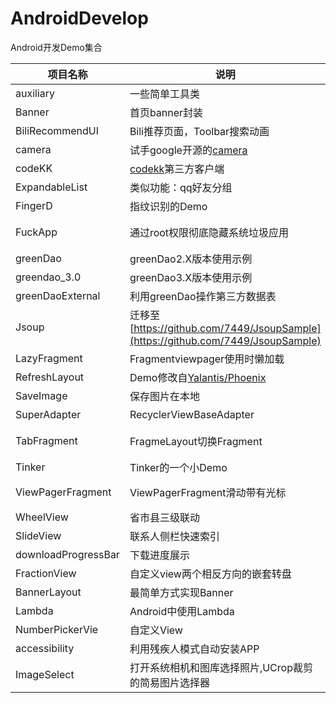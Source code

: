 # AndroidDevelop
Android开发Demo集合



项目名称					|说明							 |博客地址  																					|单独项目地址
---    					|---   							 |---          																				|---
auxiliary				|一些简单工具类					 |无																							|无
Banner					|首页banner封装					 |[首页banner封装](https://7449.github.io/2016/09/28/Android_AdBannerPackage/)				|改进版[BannerLayout](https://github.com/7449/BannerLayout)
BiliRecommendUI			|Bili推荐页面，Toolbar搜索动画 	 |无 																						|无
camera			|试手google开源的[camera](https://github.com/google/cameraview)  |无 														|无
codeKK			|[codekk](http://p.codekk.com/)第三方客户端 |无 																			|无
ExpandableList	|类似功能：qq好友分组 				 |无 																						|无
FingerD				|指纹识别的Demo					 |[指纹识别测试](https://7449.github.io/2016/11/28/Android_finger/) 									|无
FuckApp					|通过root权限彻底隐藏系统垃圾应用 	 |[通过root权限彻底隐藏系统垃圾应用](https://7449.github.io/2017/01/03/Android_hideApp/) 																						|无
greenDao				|greenDao2.X版本使用示例 			 |[greenDao增删改查](https://7449.github.io/2016/10/08/Android_greenDaoCRUD/) 						|无
greendao_3.0			|greenDao3.X版本使用示例 			 |[greenDao增删改查](https://7449.github.io/2016/10/08/Android_greenDaoCRUD/) 						|无
greenDaoExternal     	|利用greenDao操作第三方数据表 		 |[greenDao增删改查](https://7449.github.io/2016/10/08/Android_greenDaoCRUD/) 						|无
Jsoup 				|迁移至[https://github.com/7449/JsoupSample](https://github.com/7449/JsoupSample)	 |[Jsoup简单使用](https://7449.github.io/2016/10/31/Android_Jsoup/) 								|无
LazyFragment   			|Fragmentviewpager使用时懒加载   	 |[Fragment懒加载](https://7449.github.io/2016/10/15/Android_LazyFragment/) 								|[Retrofit_RxJava_MVP](https://github.com/7449/Retrofit_RxJava_MVP)
RefreshLayout 			|Demo修改自[Yalantis/Phoenix](https://github.com/Yalantis/Phoenix) |无 														|无
SaveImage				|保存图片在本地 					 |[ImageView保存本地](https://7449.github.io/2016/11/21/Android_SaveImageView/) 						|无
SuperAdapter			|RecyclerViewBaseAdapter		 |无 																						|[XAdapter](https://github.com/7449/XAdapter)
TabFragment				|FragmeLayout切换Fragment   		 |[FragmeLayout切换不同的Fragment](https://7449.github.io/2016/10/05/Android_TabFragment/) |无
Tinker				|Tinker的一个小Demo   			 |[Tinker初次试用](https://7449.github.io/2016/11/04/Android_tinker/) 							|无
ViewPagerFragment 		|ViewPagerFragment滑动带有光标	 |[ViewPager+Fragment滑动且带有光标](https://7449.github.io/2016/10/05/Android_ViewPager_Fragment/) |无
WheelView 		|省市县三级联动  					 |[省市县三级联动](https://7449.github.io/2016/10/26/Android_Citylinkage/) 								|无
SlideView				|联系人侧栏快速索引 				 |[SlideView](https://7449.github.io/2016/10/07/Android_SlideView/) |[SlideView](https://github.com/7449/SlideView)
downloadProgressBar  	|下载进度展示 					 |[DownloadProgressBar](https://7449.github.io/2016/10/07/Android_DownloadProgressBar/) |[ProgressView](https://github.com/7449/ProgressView)
FractionView			|自定义view两个相反方向的嵌套转盘    |[FractionView](https://7449.github.io/2016/10/26/Android_FractionView/) |[FractionView](https://github.com/7449/FractionView)
BannerLayout			|最简单方式实现Banner				 |[BannerLayout](https://7449.github.io/2016/10/26/Android_BannerLayout/)  			|[BannerLayout](https://github.com/7449/BannerLayout)
Lambda			|Android中使用Lambda				 |[Android_Lambda](https://7449.github.io/2017/02/08/Android_Lambda/)  			|[ZLSimple](https://github.com/7449/ZLSimple)
NumberPickerVie			|自定义View				 |无  			|无
accessibility			|利用残疾人模式自动安装APP			 |无  			|无
ImageSelect			|打开系统相机和图库选择照片,UCrop裁剪的简易图片选择器			 |无  			|无

